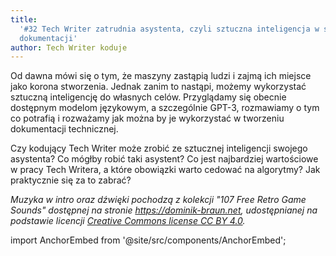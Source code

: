 ```yaml
---
title:
  '#32 Tech Writer zatrudnia asystenta, czyli sztuczna inteligencja w służbie
  dokumentacji'
author: Tech Writer koduje
---
```


Od dawna mówi się o tym, że maszyny zastąpią ludzi i zajmą ich miejsce jako
korona stworzenia. Jednak zanim to nastąpi, możemy wykorzystać sztuczną
inteligencję do własnych celów. Przyglądamy się obecnie dostępnym modelom
językowym, a szczególnie GPT-3, rozmawiamy o tym co potrafią i rozważamy jak
można by je wykorzystać w tworzeniu dokumentacji technicznej.

Czy kodujący Tech Writer może zrobić ze sztucznej inteligencji swojego
asystenta? Co mógłby robić taki asystent? Co jest najbardziej wartościowe w
pracy Tech Writera, a które obowiązki warto cedować na algorytmy? Jak
praktycznie się za to zabrać?

_Muzyka w intro oraz dźwięki pochodzą z kolekcji "107 Free Retro Game Sounds"
dostępnej na stronie <https://dominik-braun.net>, udostępnianej na podstawie
licencji
[Creative Commons license CC BY 4.0](https://creativecommons.org/licenses/by/4.0/)._

import AnchorEmbed from '@site/src/components/AnchorEmbed';

<AnchorEmbed episodeId="32-Tech-Writer-zatrudnia-asystenta--czyli-sztuczna-inteligencja-w-subie-dokumentacji-e14sn4p" />
